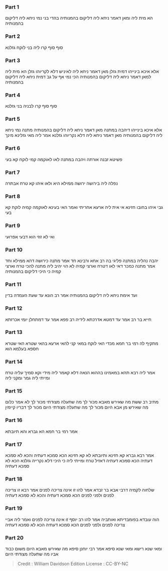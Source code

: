 
### Part 1
הא מית ליה ומאן דאמר ניחא ליה דליקום בהמנותיה בהדי בני נמי ניחא ליה דליקום בהמנותיה

### Part 2
סוף סוף קרו ליה בני לוקח גזלנא

### Part 3
אלא איכא בינייהו דמית גזלן מאן דאמר ניחא ליה לאיניש דלא לקריוהו גזלן הא מית ליה למאן דאמר ניחא ליה דליקום בהמנותיה הכי נמי אף על גב דמית ניחא ליה דליקום בהמנותיה

### Part 4
סוף סוף קרו לבניה בני גזלנא

### Part 5
אלא איכא בינייהו דיהבה במתנה מאן דאמר ניחא ליה דליקום בהמנותיה מתנה נמי ניחא ליה דליקום בהמנותיה מאן דאמר ניחא ליה דלא נקריוהו גזלנא אמר ליה מאי גזלינא מינך

### Part 6
פשיטא זבנה אורתה ויהבה במתנה לאו לאוקמה קמי לוקח קא בעי

### Part 7
נפלה ליה בירושה ירושה ממילא היא ולאו איהו קא טרח אבתרה

### Part 8
גבי איהו בחובו חזינא אי אית ליה ארעא אחריתי ואמר האי בעינא לאוקמה קמיה לוקח קא בעי

### Part 9
ואי לא זוזי הוא דבעי אפרועי

### Part 10
יהבה נהליה במתנה פליגי בה רב אחא ורבינא חד אמר מתנה כירושה דהא ממילא וחד אמר מתנה כמכר דאי לאו דטרח וארצי קמיה לא הוי יהיב ליה מתנה להכי טרח וארצי קמיה כי היכי דליקום בהמנותיה

### Part 11
ועד אימת ניחא ליה דליקום בהמנותיה אמר רב הונא עד שעת העמדה בדין

### Part 12
חייא בר רב אמר עד דמטא אדרכתא לידיה רב פפא אמר עד דמתחלן יומי אכרזתא

### Part 13
מתקיף לה רמי בר חמא מכדי האי לוקח במאי קני להאי ארעא בהאי שטרא האי שטרא חספא בעלמא הוא

### Part 14
אמר ליה רבא תהא במאמינו בההוא הנאה דלא קאמר ליה מידי וקא סמיך עליה טרח ומייתי ליה גמר ומקני ליה

### Part 15
מתיב רב ששת מה שאירש מאבא מכור לך מה שתעלה מצודתי מכור לך לא אמר כלום מה שאירש מן אבא היום מכור לך מה שתעלה מצודתי היום מכור לך דבריו קיימין

### Part 16
אמר רמי בר חמא הא גברא והא תיובתא

### Part 17
אמר רבא גברא קא חזינא ותיובתא לא קא חזינא הכא סמכא דעתיה והכא לא סמכא דעתיה הכא סמכא דעתיה דאזיל טרח ומייתי ליה כי היכי דלא נקרייה גזלנא הכא לא סמכא דעתיה

### Part 18
שלחוה לקמיה דרבי אבא בר זבדא אמר להו זו אינה צריכה לפנים אמר רבא זו צריכה לפנים ולפני לפנים הכא סמכא דעתיה והכא לא סמכא דעתיה

### Part 19
הוה עובדא בפומבדיתא ואותביה אמר להו רב יוסף זו אינה צריכה לפנים ואמר ליה אביי צריכה לפנים ולפני לפנים הכא סמכא דעתיה הכא לא סמכא דעתיה

### Part 20
ומאי שנא רישא ומאי שנא סיפא אמר רבי יוחנן סיפא מה שאירש מאבא היום משום כבוד אביו מה שתעלה מצודתי היום

>Credit : William Davidson Edition
>License : CC-BY-NC
